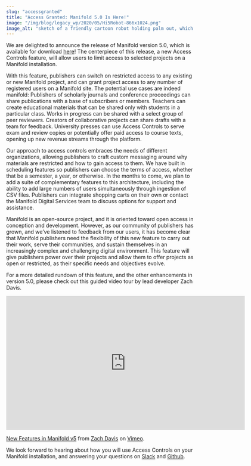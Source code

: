```yaml
---
slug: "accessgranted"
title: "Access Granted: Manifold 5.0 Is Here!"
image: "/img/blog/legacy_wp/2020/05/Hi5Robot-866x1024.png"
image_alt: "sketch of a friendly cartoon robot holding palm out, which shows a Manifold logo"
---
```


We are delighted to announce the release of Manifold version 5.0, which is available for download [here](https://manifoldapp.org/docs/reference/downloads)! The centerpiece of this release, a new Access Controls feature, will allow users to limit access to selected projects on a Manifold installation.

<!--truncate-->

With this feature, publishers can switch on restricted access to any existing or new Manifold project, and can grant project access to any number of registered users on a Manifold site. The potential use cases are indeed manifold: Publishers of scholarly journals and conference proceedings can share publications with a base of subscribers or members. Teachers can create educational materials that can be shared only with students in a particular class. Works in progress can be shared with a select group of peer reviewers. Creators of collaborative projects can share drafts with a team for feedback. University presses can use Access Controls to serve exam and review copies or potentially offer paid access to course texts, opening up new revenue streams through the platform.

Our approach to access controls embraces the needs of different organizations, allowing publishers to craft custom messaging around why materials are restricted and how to gain access to them. We have built in scheduling features so publishers can choose the terms of access, whether that be a semester, a year, or otherwise. In the months to come, we plan to add a suite of complementary features to this architecture, including the ability to add large numbers of users simultaneously through ingestion of CSV files. Publishers can integrate shopping carts on their own or contact the Manifold Digital Services team to discuss options for support and assistance.

Manifold is an open-source project, and it is oriented toward open access in conception and development. However, as our community of publishers has grown, and we’ve listened to feedback from our users, it has become clear that Manifold publishers need the flexibility of this new feature to carry out their work, serve their communities, and sustain themselves in an increasingly complex and challenging digital environment. This feature will give publishers power over their projects and allow them to offer projects as open or restricted, as their specific needs and objectives evolve.

For a more detailed rundown of this feature, and the other enhancements in version 5.0, please check out this guided video tour by lead developer Zach Davis.

<iframe src="https://player.vimeo.com/video/423616600" width="640" height="360" frameborder="0" allow="autoplay; fullscreen; picture-in-picture" allowfullscreen></iframe>
<p><a href="https://vimeo.com/423616600">New Features in Manifold v5</a> from <a href="https://vimeo.com/user25947133">Zach Davis</a> on <a href="https://vimeo.com">Vimeo</a>.</p>

We look forward to hearing about how you will use Access Controls on your Manifold installation, and answering your questions on [Slack](https://manifold-slackin.herokuapp.com/) and [Github](https://github.com/ManifoldScholar/manifold).
